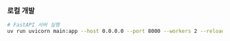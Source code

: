 ### 로컬 개발

```bash
# FastAPI 서버 실행
uv run uvicorn main:app --host 0.0.0.0 --port 8000 --workers 2 --reload
```